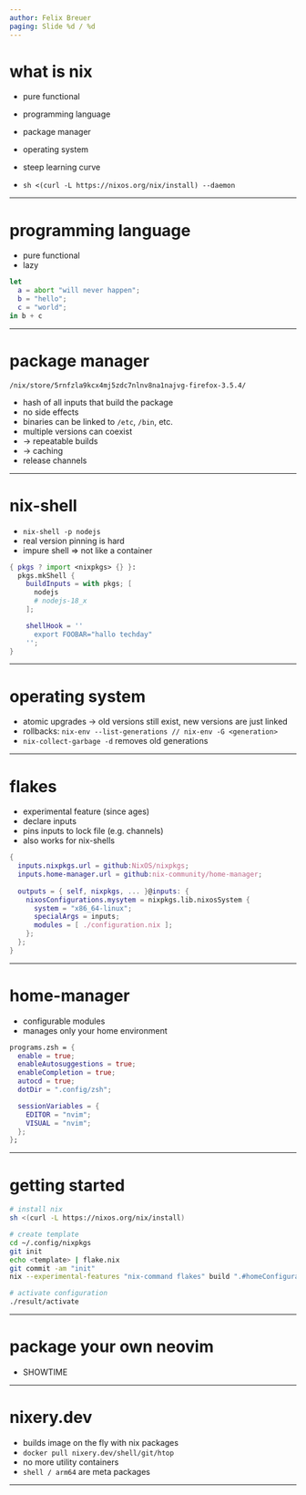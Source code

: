 ```yaml
---
author: Felix Breuer
paging: Slide %d / %d
---
```


# what is nix

* pure functional
* programming language
* package manager
* operating system
* steep learning curve

* `sh <(curl -L https://nixos.org/nix/install) --daemon`

---

# programming language

* pure functional
* lazy

```nix
let
  a = abort "will never happen";
  b = "hello";
  c = "world";
in b + c
```

---

# package manager

```
/nix/store/5rnfzla9kcx4mj5zdc7nlnv8na1najvg-firefox-3.5.4/
```

* hash of all inputs that build the package
* no side effects
* binaries can be linked to `/etc`, `/bin`, etc.
* multiple versions can coexist
* -> repeatable builds
* -> caching
* release channels

---

# nix-shell

* `nix-shell -p nodejs`
* real version pinning is hard
* impure shell => not like a container

```nix
{ pkgs ? import <nixpkgs> {} }:
  pkgs.mkShell {
    buildInputs = with pkgs; [
      nodejs
      # nodejs-18_x
    ];

    shellHook = ''
      export FOOBAR="hallo techday"
    '';
}
```

---

# operating system

* atomic upgrades -> old versions still exist, new versions are just linked
* rollbacks: `nix-env --list-generations // nix-env -G <generation>`
* `nix-collect-garbage -d` removes old generations

---

# flakes

* experimental feature (since ages)
* declare inputs
* pins inputs to lock file (e.g. channels)
* also works for nix-shells

```nix
{
  inputs.nixpkgs.url = github:NixOS/nixpkgs;
  inputs.home-manager.url = github:nix-community/home-manager;
  
  outputs = { self, nixpkgs, ... }@inputs: {
    nixosConfigurations.mysytem = nixpkgs.lib.nixosSystem {
      system = "x86_64-linux";
      specialArgs = inputs;
      modules = [ ./configuration.nix ];
    };
  };
}
```

---

# home-manager

* configurable modules
* manages only your home environment

```nix
programs.zsh = {
  enable = true;
  enableAutosuggestions = true;
  enableCompletion = true;
  autocd = true;
  dotDir = ".config/zsh";

  sessionVariables = {
    EDITOR = "nvim";
    VISUAL = "nvim";
  };
};
```

---

# getting started

```bash
# install nix
sh <(curl -L https://nixos.org/nix/install)

# create template
cd ~/.config/nixpkgs
git init
echo <template> | flake.nix
git commit -am "init"
nix --experimental-features "nix-command flakes" build ".#homeConfigurations.solid.activationPackage"

# activate configuration
./result/activate
```

---

# package your own neovim

* SHOWTIME

---

# nixery.dev

* builds image on the fly with nix packages
* `docker pull nixery.dev/shell/git/htop`
* no more utility containers
* `shell / arm64` are meta packages

---
